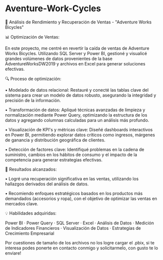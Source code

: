 # Aventure-Work-Cycles

🚴 Análisis de Rendimiento y Recuperación de Ventas - "Adventure Works Bicycles"

📊 Optimización de Ventas:

En este proyecto, me centré en revertir la caída de ventas de Adventure Works Bicycles. Utilizando SQL Server y Power BI, gestioné y visualicé grandes volúmenes de datos provenientes de la base AdventureWorksDW2019 y archivos en Excel para generar soluciones efectivas.

🔍 Proceso de optimización:

• Modelado de datos relacional: Restauré y conecté las tablas clave del sistema para crear un modelo de datos robusto, asegurando la integridad y precisión de la información.

• Transformación de datos: Apliqué técnicas avanzadas de limpieza y normalización mediante Power Query, optimizando la estructura de los datos y agregando columnas calculadas para un análisis más profundo.

• Visualización de KPI's y métricas clave: Diseñé dashboards interactivos en Power BI, permitiendo explorar datos críticos como ingresos, márgenes de ganancia y distribución geográfica de clientes.

• Detección de factores clave: Identifiqué problemas en la cadena de suministro, cambios en los hábitos de consumo y el impacto de la competencia para generar estrategias efectivas.

🎯 Resultados alcanzados:

• Logré una recuperación significativa en las ventas, utilizando los hallazgos derivados del análisis de datos.

• Recomiendo enfoques estratégicos basados en los productos más demandados (accesorios y ropa), con el objetivo de optimizar las ventas en mercados clave.

💡 Habilidades adquiridas:

Power BI · Power Query · SQL Server · Excel · Análisis de Datos · Medición de Indicadores Financieros · Visualización de Datos · Estrategias de Crecimiento Empresarial

Por cuestiones de tamaño de los archivos no los logre cargar el .pbix, si te interesa podes ponerte en contacto conmigo y solicitarmelo, con gusto te lo enviare!
